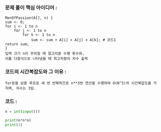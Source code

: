 ### 문제 풀이 핵심 아이디어 :
    MenOfPassion(A[], n) {
    sum <- 0;
    for i <- 1 to n
        for j <- 1 to n
            for k <- 1 to n
                sum <- sum + A[i] × A[j] × A[k]; # 코드1
    return sum;
    }
    입력 크기 n이 주어질 때 알고리즘 수행 횟수와,
    이를 다항식으로 나타냈을 때 최고차항의 차수 출력


### 코드의 시간복잡도와 그 이유 :
    for문을 삼중 루프로 세 번 반복하므로 n**3번 연산을 수행하여 O(N^3)의 시간복잡도를 가지며, 차수는 3임.


### 코드 :
```python
n = int(input())

print(n*n*n)
print(3)
```